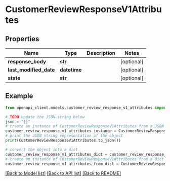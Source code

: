 # CustomerReviewResponseV1Attributes


## Properties

Name | Type | Description | Notes
------------ | ------------- | ------------- | -------------
**response_body** | **str** |  | [optional] 
**last_modified_date** | **datetime** |  | [optional] 
**state** | **str** |  | [optional] 

## Example

```python
from openapi_client.models.customer_review_response_v1_attributes import CustomerReviewResponseV1Attributes

# TODO update the JSON string below
json = "{}"
# create an instance of CustomerReviewResponseV1Attributes from a JSON string
customer_review_response_v1_attributes_instance = CustomerReviewResponseV1Attributes.from_json(json)
# print the JSON string representation of the object
print(CustomerReviewResponseV1Attributes.to_json())

# convert the object into a dict
customer_review_response_v1_attributes_dict = customer_review_response_v1_attributes_instance.to_dict()
# create an instance of CustomerReviewResponseV1Attributes from a dict
customer_review_response_v1_attributes_from_dict = CustomerReviewResponseV1Attributes.from_dict(customer_review_response_v1_attributes_dict)
```
[[Back to Model list]](../README.md#documentation-for-models) [[Back to API list]](../README.md#documentation-for-api-endpoints) [[Back to README]](../README.md)


